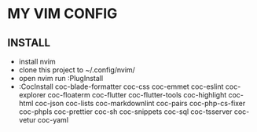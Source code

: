 # MY VIM CONFIG

## INSTALL

- install nvim
- clone this project to ~/.config/nvim/
- open nvim run :PlugInstall
- :CocInstall coc-blade-formatter coc-css coc-emmet coc-eslint coc-explorer coc-floaterm coc-flutter coc-flutter-tools coc-highlight coc-html coc-json coc-lists coc-markdownlint coc-pairs coc-php-cs-fixer coc-phpls coc-prettier coc-sh coc-snippets coc-sql coc-tsserver coc-vetur coc-yaml
